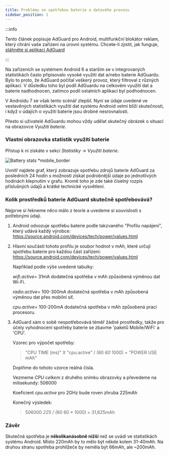 ```yaml
---
title: Problémy se spotřebou baterie a datového provozu
sidebar_position: 1
---
```


:::info

Tento článek popisuje AdGuard pro Android, multifunkční blokátor reklam, který chrání vaše zařízení na úrovni systému. Chcete-li zjistit, jak funguje, [stáhněte si aplikaci AdGuard](https://agrd.io/download-kb-adblock)

:::

Na zařízeních se systémem Android 6 a starším se v integrovaných statistikách často připisovalo vysoké využití dat a/nebo baterie AdGuardu. Bylo to proto, že AdGuard počítal veškerý provoz, který filtroval z různých aplikací. V důsledku toho byl podíl AdGuardu na celkovém využití dat a baterie nadhodnocen, zatímco podíl ostatních aplikací byl podhodnocen.

V Androidu 7 se však tento scénář zlepšil. Nyní se údaje uvedené ve vestavěných statistikách využití dat systému Android velmi blíží skutečnosti, i když v údajích o využití baterie jsou drobné nesrovnalosti.

Přesto si uživatelé AdGuardu mohou vždy udělat skutečný obrázek o situaci na obrazovce *Využití baterie*.

### Vlastní obrazovka statistik využití baterie

Přístup k ní získáte v sekci *Statistiky* → *Využití baterie*.

![Battery stats *mobile_border](https://cdn.adtidy.org/content/articles/battery/1.png)

Uvnitř najdete graf, který zobrazuje spotřebu zdrojů baterie AdGuard za posledních 24 hodin s možností získat podrobnější údaje po jednotlivých hodinách klepnutím v grafu. Kromě toho je zde také číselný rozpis příslušných údajů a krátké technické vysvětlení.

### Kolik prostředků baterie AdGuard skutečně spotřebovává?

Nejprve si řekneme něco málo z teorie a uvedeme si souvislosti s potřebnými údaji.

1. Android odvozuje spotřebu baterie podle takzvaného "Profilu napájení", který udává každý výrobce: <https://source.android.com/devices/tech/power/values.html>

1. Hlavní součástí tohoto profilu je soubor hodnot v mAh, které určují spotřebu baterie pro každou část zařízení: <https://source.android.com/devices/tech/power/values.html>

    Například podle výše uvedené tabulky:

    *wifi.active=* 31mA dodatečná spotřeba v mAh způsobená výměnou dat Wi-Fi.

    *radio.active=* 100-300mA dodatečná spotřeba v mAh způsobená výměnou dat přes mobilní síť.

    *cpu.active=* 100-200mA dodatečná spotřeba v mAh způsobená prací procesoru.

1. AdGuard sám o sobě nespotřebovává téměř žádné prostředky, takže pro účely vyhodnocení spotřeby baterie se zbavme 'paketů Mobile/WiFi' a 'CPU'.

    Vzorec pro výpočet spotřeby:

    > "CPU TIME (ms)" X "cpu.active" / (60 *60* 1000) = "POWER USE mAh"

    Doplňme do tohoto vzorce reálná čísla.

    Vezmeme *CPU celkem* z druhého snímku obrazovky a převedeme na milisekundy: 506000

    Koeficient *cpu.active* pro 2GHz bude roven zhruba 225mAh

    Konečný výsledek:

    > 506000 *225 / (60* 60 * 1000) = 31,625mAh

### Závěr

Skutečná spotřeba je **několikanásobně nižší** než se uvádí ve statistikách systému Android. Místo 220mAh by to mělo být někde kolem 31-40mAh. Na druhou stranu spotřeba prohlížeče by neměla být 66mAh, ale ~200mAh.
